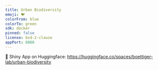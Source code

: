 ```yaml
---
title: Urban Biodiversity
emoji: 🐦
colorFrom: blue
colorTo: green
sdk: docker
pinned: false
license: bsd-2-clause
appPort: 8080
---
```



:hugs: Shiny App on Huggingface: <https://huggingface.co/spaces/boettiger-lab/urban-biodiversity>
